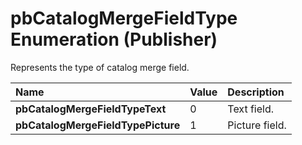 
# pbCatalogMergeFieldType Enumeration (Publisher)

Represents the type of catalog merge field.



|**Name**|**Value**|**Description**|
|:-----|:-----|:-----|
| **pbCatalogMergeFieldTypeText**|0|Text field.|
| **pbCatalogMergeFieldTypePicture**|1|Picture field.|
